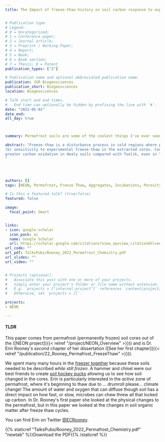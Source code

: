 ```yaml
---
title: The Impact of freeze-thaw history on soil carbon response to experimental freeze-thaw cycles


# Publication type.
# Legend: 
# 0 = Uncategorized; 
# 1 = Conference paper; 
# 2 = Journal article;
# 3 = Preprint / Working Paper; 
# 4 = Report; 
# 5 = Book; 
# 6 = Book section;
# 7 = Thesis; 8 = Patent
publication_types: ["2"]

# Publication name and optional abbreviated publication name.
publication: JGR Biogeosciences
publication_short: Biogeosciences
location: Biogeosciences

# Talk start and end times.
#   End time can optionally be hidden by prefixing the line with `#`.
date: "2022-05-02"
date_end: 
all_day: true



summary: Permafrost soils are some of the coolest things I've ever seen, and the primary author, Dr. Erin Rooney, is showing us all her chemistry skills from the second chapter of her dissertation. If you want to see her first chapter, see her other permafrost paper above that describes some of the *physical* changes to permafrost when it undergoes freeze thaw cycles. But this paper is about the *chemical* changes that occur, and what that could mean for arctic-permafrost nutrient cycling.  

abstract: "Freeze-thaw is a disturbance process in cold regions where permafrost soils are becoming vulnerable to temperature fluctuations above 0°C. Freeze-thaw alters soil physical and biogeochemical properties with implications for carbon persistence and emissions in Arctic landscapes. We examined whether different freeze-thaw histories in two soil systems led to contrasting biogeochemical responses under a laboratory-controlled freeze-thaw incubation. We investigated controls on carbon composition through Fourier- transform ion cyclotron resonance mass spectrometry (FT-ICR-MS) to identify nominal carbon oxidation states and relative abundances of aliphatic-type carbon molecules in both surface and subsurface soils. Soil cores (∼60 cm-depth) were sampled from two sites in Alaskan permafrost landscapes with different in situ freeze-thaw characteristics: Healy (>40 freeze-thaw cycles annually) and Toolik (<15 freeze-thaw cycles annually). FT-ICR-MS was coupled with in situ temperature data and soil properties (i.e., soil texture, mineralogy) to assess (a) differences in soil organic matter composition associated with previous freeze-thaw history and
(b) sensitivity to experimental freeze-thaw in the extracted cores. Control (freeze-only) samples showed
greater carbon oxidation in Healy soils compared with Toolik, even in lower mineral horizons where freeze- thaw history was comparable across both sites. Healy showed the most loss of carbon compounds following experimental freeze-thaw in the lower mineral depths, including a decrease in aliphatics. Toolik soils responded more slowly to freeze-thaw as shown by intermediary carbon oxidation distributed across multiple carbon compound classes. Variations in the response of permafrost carbon chemistry to freeze-thaw is an important factor for predicting changes in soil function as permafrost thaws in high northern latitudes..
"




authors: []
tags: [NEON, Permafrost, Freeze Thaw, Aggregates, Incubations, Porosity, Biomarkers, FT-ICR-MS]

# Is this a featured talk? (true/false)
featured: false

image: 
  focal_point: Smart


links:
- icon: google-scholar 
  icon_pack: ai
  name: Google Scholar
  url: https://scholar.google.com/citations?view_op=view_citation&hl=en&user=miYEsFoAAAAJ&citation_for_view=miYEsFoAAAAJ:-f6ydRqryjwC
url_code: ""
url_pdf: TalksPubs/Rooney_2022_Permafrost_Chemistry.pdf
url_slides: ""
url_video: ""


# Projects (optional).
#   Associate this post with one or more of your projects.
#   Simply enter your project's folder or file name without extension.
#   E.g. `projects = ["internal-project"]` references `content/project/deep-learning/index.md`.
#   Otherwise, set `projects = []`.

projects:
- NEON

---
```


#### TLDR   
This paper comes from permafrost (permanently frozen) soil cores out of the ([NEON project]({{< relref "/project/NEON_Overview" >}})) and is Dr. Erin Rooney's *second* chapter of her dissertation ([See her first chapter]({{< relref "/publication/22_Rooney_Permafrost_FreezeThaw" >}})). 

We spent many many hours in the [freezer together](https://twitter.com/AdrianCGallo/status/1010687765820739584?s=20) because these soils needed to be described _while still frozen_. A hammer and chisel were our best friends to create [soil hockey pucks](https://twitter.com/AdrianCGallo/status/1011030301223485440) allowing us to see how soil changed in the cores. Erin is particularly interested in the *active* zone of permafrost, where it's beginning to thaw due to ... drumroll please... climate change! The amount of water and oxygen that can diffuse though soil has a direct impact on how fast, or slow, microbes can chew threw all that locked up carbon. In Dr. Rooney's first paper she looked at the physical changes to the permafrost, but in this paper we looked at the changes in soil organic matter after freeze thaw cycles. 

You can find Erin on Twitter [@ECRooney](https://twitter.com/ECRooney/status/1481047833386307588).


{{% staticref "TalksPubs/Rooney_2022_Permafrost_Chemistry.pdf" "newtab" %}}Download the PDF{{% /staticref %}}
